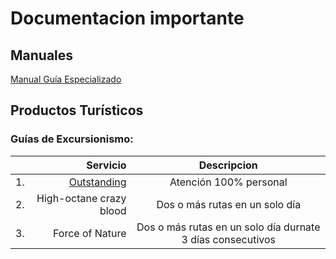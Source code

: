 # Documentacion importante

## Manuales
[Manual Guía Especializado]({{site.baseurl}}/01Manuales/02ManGuiaEspecializado.html)

## Productos Turísticos

### Guías de Excursionismo:

| |Servicio|Descripcion|
|--|--:|:--:|
|1.| [Outstanding]({{site.baseurl}}/05Productos/01Outstanding.html)| Atención 100% personal |
|2.| High-octane crazy blood|Dos o más rutas en un solo día|
|3.| Force of Nature|Dos o más rutas en un solo día durnate 3 días consecutivos|

